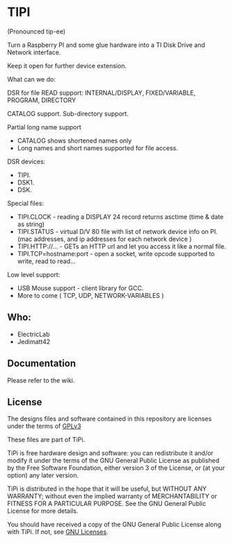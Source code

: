 # TIPI

(Pronounced tip-ee)

Turn a Raspberry PI and some glue hardware into a TI Disk Drive and Network interface. 

Keep it open for further device extension.

What can we do:

DSR for file READ support:
  INTERNAL/DISPLAY, FIXED/VARIABLE, PROGRAM, DIRECTORY

CATALOG support. 
Sub-directory support.

Partial long name support

* CATALOG shows shortened names only
* Long names and short names supported for file access.

DSR devices: 

* TIPI. 
* DSK1. 
* DSK.

Special files:

* TIPI.CLOCK - reading a DISPLAY 24 record returns asctime (time & date as string)
* TIPI.STATUS - virtual D/V 80 file with list of network device info on PI. (mac addresses, and ip addresses for each network device )
* TIPI.HTTP://... - GETs an HTTP url and let you access it like a normal file.
* TIPI.TCP=hostname:port - open a socket, write opcode supported to write, read to read... 

Low level support:

* USB Mouse support - client library for GCC.
* More to come ( TCP, UDP, NETWORK-VARIABLES )

## Who: 

* ElectricLab
* Jedimatt42

## Documentation

Please refer to the wiki.

## License 

The designs files and software contained in this repository are licenses under the terms of [GPLv3](https://www.gnu.org/licenses/quick-guide-gplv3.en.html)

These files are part of TiPi.

TiPi is free hardware design and software: you can redistribute it and/or modify it under the terms of the GNU General Public License as published by the Free Software Foundation, either version 3 of the License, or (at your option) any later version.

TiPi is distributed in the hope that it will be useful, but WITHOUT ANY WARRANTY; without even the implied warranty of MERCHANTABILITY or FITNESS FOR A PARTICULAR PURPOSE.  See the GNU General Public License for more details.

You should have received a copy of the GNU General Public License along with TiPi.  If not, see [GNU Licenses](http://www.gnu.org/licenses/).

